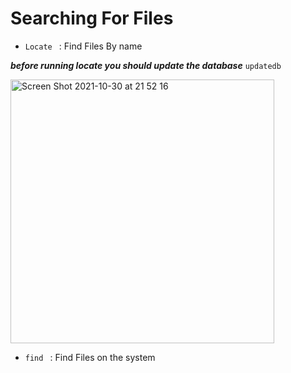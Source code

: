 # Searching For Files 

* ```Locate ``` :  Find Files By name

***before running locate you should update the database*** ```updatedb```

<img width="422" alt="Screen Shot 2021-10-30 at 21 52 16" src="https://user-images.githubusercontent.com/92652606/139556733-9b1be283-737f-4a1e-a72f-2c64e44e58e1.png">

* ```find ``` : Find Files on the system




